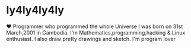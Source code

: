 # ly4ly4ly4ly
❤️  Programmer who programmed the whole Universe I was born on 31st March,2001 in Cambodia. I'm Mathematics,programming,hacking &amp; Linux enthusiast. I also draw pretty drawings and sketch. I'm program lover
